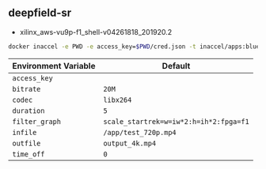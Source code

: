 ## deepfield-sr

- xilinx_aws-vu9p-f1_shell-v04261818_201920.2

```sh
docker inaccel -e PWD -e access_key=$PWD/cred.json -t inaccel/apps:bluedot run deepfield-sr --
```

| Environment Variable | Default                                |
| -------------------- | -------------------------------------- |
| `access_key`         |                                        |
| `bitrate`            | `20M`                                  |
| `codec`              | `libx264`                              |
| `duration`           | `5`                                    |
| `filter_graph`       | `scale_startrek=w=iw*2:h=ih*2:fpga=f1` |
| `infile`             | `/app/test_720p.mp4`                   |
| `outfile`            | `output_4k.mp4`                        |
| `time_off`           | `0`                                    |
